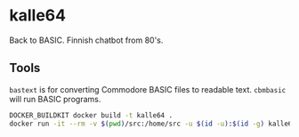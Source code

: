 # kalle64

Back to BASIC. Finnish chatbot from 80's.

## Tools

`bastext` is for converting Commodore BASIC files to readable text.
`cbmbasic` will run BASIC programs.

```bash
DOCKER_BUILDKIT docker build -t kalle64 .
docker run -it --rm -v $(pwd)/src:/home/src -u $(id -u):$(id -g) kalle64 sh
```

